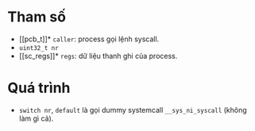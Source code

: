 # Tham số
- [[pcb_t]]* `caller`: process gọi lệnh syscall.
- `uint32_t nr`
- [[sc_regs]]* `regs`: dữ liệu thanh ghi của process.
# Quá trình
- `switch nr`, `default` là gọi dummy systemcall `__sys_ni_syscall` (không làm gì cả).